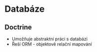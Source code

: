 # Databáze
## Doctrine
- Umožňuje abstraktní práci s databází
- Řeší ORM - objektově relační mapování